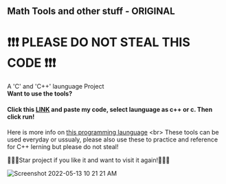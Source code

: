 ## Math Tools and other stuff - ORIGINAL
# ❗❗❗ PLEASE DO NOT STEAL THIS CODE ❗❗❗
A 'C' and 'C++' launguage Project <br>
__Want to use the tools?__ <br>
#### Click this <a href="http://https://www.onlinegdb.com/online_c_compiler" target="_blank">LINK</a> and paste my code, select launguage as c++ or c. Then click run! <br>
Here is more info on [this programming launguage](https://en.wikipedia.org/wiki/C_(programming_language)) <br>
These tools can be used everyday or ussualy, please also use these to practice and reference for C++ lerning but please do not steal!


🌟🌟🌟Star project if you like it and want to visit it again!🌟🌟🌟


![Screenshot 2022-05-13 10 21 21 AM](https://user-images.githubusercontent.com/103195306/168304127-b325f95d-55cc-413e-ae6f-338181e5054d.png)<br>

